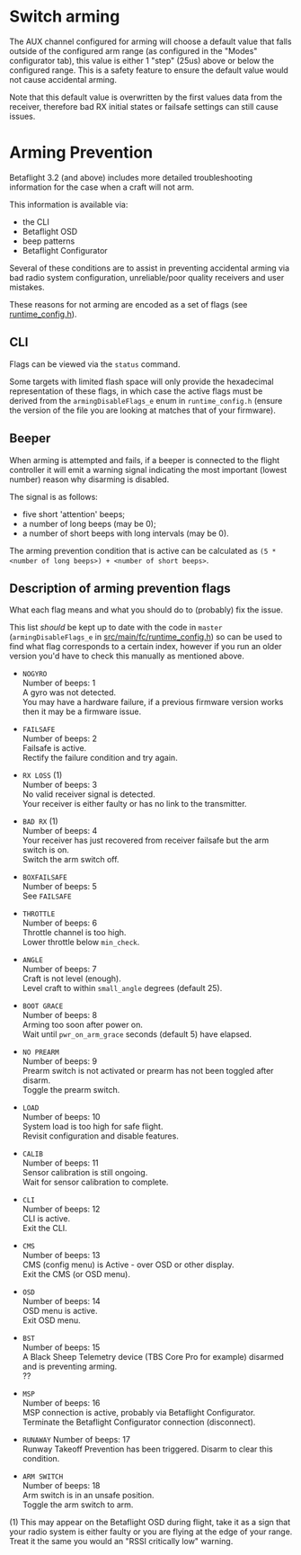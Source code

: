 # Switch arming

The AUX channel configured for arming will choose a default value that falls outside of the configured arm range (as configured in the "Modes" configurator tab), this value is either 1 "step" (25us) above or below the configured range. This is a safety feature to ensure the default value would not cause accidental arming.

Note that this default value is overwritten by the first values data from the receiver, therefore bad RX initial states or failsafe settings can still cause issues.

# Arming Prevention

Betaflight 3.2 (and above) includes more detailed troubleshooting information for the case when a craft will not arm.

This information is available via:
- the CLI
- Betaflight OSD
- beep patterns
- Betaflight Configurator

Several of these conditions are to assist in preventing accidental arming via bad radio system configuration, unreliable/poor quality receivers and user mistakes.

These reasons for not arming are encoded as a set of flags (see [runtime_config.h](https://github.com/betaflight/betaflight/blob/master/src/main/fc/runtime_config.h)).

## CLI

Flags can be viewed via the `status` command.

Some targets with limited flash space will only provide the hexadecimal representation of these flags, in which case the active flags must be derived from the `armingDisableFlags_e` enum in `runtime_config.h` (ensure the version of the file you are looking at matches that of your firmware).

## Beeper

When arming is attempted and fails, if a beeper is connected to the flight controller it will emit a warning signal indicating the most important (lowest number) reason why disarming is disabled.

The signal is as follows:
- five short 'attention' beeps;
- a number of long beeps (may be 0);
- a number of short beeps with long intervals (may be 0).

The arming prevention condition that is active can be calculated as `(5 * <number of long beeps>) + <number of short beeps>`.

## Description of arming prevention flags

What each flag means and what you should do to (probably) fix the issue.

This list *should* be kept up to date with the code in `master` (`armingDisableFlags_e` in [src/main/fc/runtime_config.h](https://github.com/betaflight/betaflight/blob/master/src/main/fc/runtime_config.h#L37-L55)) so can be used to find what flag corresponds to a certain index, however if you run an older version you'd have to check this manually as mentioned above.


- `NOGYRO`  
  Number of beeps: 1  
  A gyro was not detected.  
  You may have a hardware failure, if a previous firmware version works then it may be a firmware issue.

- `FAILSAFE`  
  Number of beeps: 2  
  Failsafe is active.  
  Rectify the failure condition and try again.

- `RX LOSS` (1)  
  Number of beeps: 3  
  No valid receiver signal is detected.  
  Your receiver is either faulty or has no link to the transmitter.

- `BAD RX` (1)  
  Number of beeps: 4  
  Your receiver has just recovered from receiver failsafe but the arm switch is on.   
  Switch the arm switch off.

- `BOXFAILSAFE`  
  Number of beeps: 5  
  See `FAILSAFE`

- `THROTTLE`  
  Number of beeps: 6  
  Throttle channel is too high.  
  Lower throttle below `min_check`.

- `ANGLE`  
  Number of beeps: 7  
  Craft is not level (enough).  
  Level craft to within `small_angle` degrees (default 25).

- `BOOT GRACE`  
  Number of beeps: 8  
  Arming too soon after power on.  
  Wait until `pwr_on_arm_grace` seconds (default 5) have elapsed.

- `NO PREARM`  
  Number of beeps: 9  
  Prearm switch is not activated or prearm has not been toggled after disarm.  
  Toggle the prearm switch.

- `LOAD`  
  Number of beeps: 10  
  System load is too high for safe flight.  
  Revisit configuration and disable features.

- `CALIB`  
  Number of beeps: 11  
  Sensor calibration is still ongoing.  
  Wait for sensor calibration to complete.

- `CLI`  
  Number of beeps: 12  
  CLI is active.  
  Exit the CLI.

- `CMS`  
  Number of beeps: 13  
  CMS (config menu) is Active - over OSD or other display.  
  Exit the CMS (or OSD menu).

- `OSD`  
  Number of beeps: 14  
  OSD menu is active.  
  Exit OSD menu.

- `BST`  
  Number of beeps: 15  
  A Black Sheep Telemetry device (TBS Core Pro for example) disarmed and is preventing arming.  
  ??

- `MSP`  
  Number of beeps: 16  
  MSP connection is active, probably via Betaflight Configurator.  
  Terminate the Betaflight Configurator connection (disconnect).

- `RUNAWAY`
  Number of beeps: 17  
  Runway Takeoff Prevention has been triggered. Disarm to clear this condition.  

- `ARM SWITCH`  
  Number of beeps: 18  
  Arm switch is in an unsafe position.  
  Toggle the arm switch to arm.

(1) This may appear on the Betaflight OSD during flight, take it as a sign that your radio system is either faulty or you are flying at the edge of your range. Treat it the same you would an "RSSI critically low" warning.